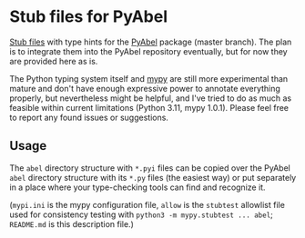 Stub files for PyAbel
=====================

[Stub files](https://mypy.readthedocs.io/en/stable/stubs.html) with type hints
for the [PyAbel](https://github.com/PyAbel/PyAbel/) package (master branch).
The plan is to integrate them into the PyAbel repository eventually, but for
now they are provided here as is.

The Python typing system itself and
[mypy](https://mypy.readthedocs.io/en/stable/index.html) are still more
experimental than mature and don't have enough expressive power to annotate
everything properly, but nevertheless might be helpful, and I've tried to do as
much as feasible within current limitations (Python 3.11, mypy 1.0.1). Please
feel free to report any found issues or suggestions.

Usage
-----

The `abel` directory structure with `*.pyi` files can be copied over the PyAbel
`abel` directory structure with its `*.py` files (the easiest way) or put
separately in a place where your type-checking tools can find and recognize it.

(`mypi.ini` is the mypy configuration file, `allow` is the `stubtest` allowlist
file used for consistency testing with `python3 -m mypy.stubtest ... abel`;
`README.md` is this description file.)
